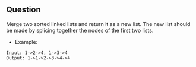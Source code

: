 ## Question
Merge two sorted linked lists and return it as a new list. The new list should be made by splicing together the nodes of the first two lists.

- Example:
```
Input: 1->2->4, 1->3->4
Output: 1->1->2->3->4->4
```
